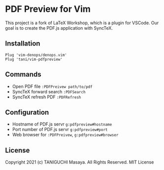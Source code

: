 # PDF Preview for Vim

This project is a fork of LaTeX Workshop, which is a plugin for VSCode.
Our goal is to create the PDF.js application with SyncTeX.

## Installation

```
Plug 'vim-denops/denops.vim'
Plug 'tani/vim-pdfpreview'
```

## Commands

- Open PDF file `:PDFPreivew path/to/pdf`
- SyncTeX forward search  `:PDFSearch`
- SyncTeX refresh PDF  `:PDFRefresh`

## Configuration

- Hostname of PDF.js servr `g:pdfpreview#hostname`
- Port number of PDF.js servr `g:pdfpreview#port`
- Web browser for `:PDFPreivew`, `g:pdfpreview#browser`

## License

Copyright 2021 (c) TANIGUCHI Masaya. All Rights Reserved. MIT License
